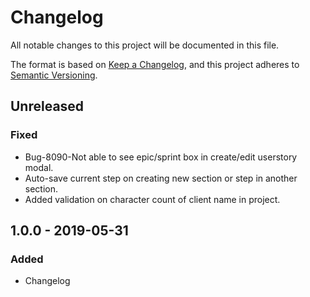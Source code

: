 # Changelog

All notable changes to this project will be documented in this file.

The format is based on [Keep a Changelog](https://keepachangelog.com/en/1.0.0/),
and this project adheres to [Semantic Versioning](https://semver.org/spec/v2.0.0.html).

## Unreleased

### Fixed

- Bug-8090-Not able to see epic/sprint box in create/edit userstory modal.
- Auto-save current step on creating new section or step in another section.
- Added validation on character count of client name in project.

## 1.0.0 - 2019-05-31

### Added

- Changelog
